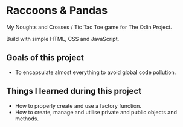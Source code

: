 # Raccoons & Pandas
My Noughts and Crosses / Tic Tac Toe game for The Odin Project.

Build with simple HTML, CSS and JavaScript.

## Goals of this project
- To encapsulate almost everything to avoid global code pollution.

## Things I learned during this project
- How to properly create and use a factory function.
- How to create, manage and utilise private and public objects and methods.
